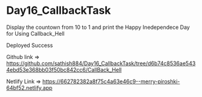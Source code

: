 # Day16_CallbackTask

Display the countown from 10 to 1 and print the Happy Inedependece Day for Using Callback_Hell

Deployed Success

Github link => https://github.com/sathish884/Day16_CallbackTask/tree/d6b74c8536ae5434ebd53e368bb03f50bc842cc6/CallBack_Hell

Netlify Link => https://662782382a8f75c4a63e46c9--merry-piroshki-64bf52.netlify.app